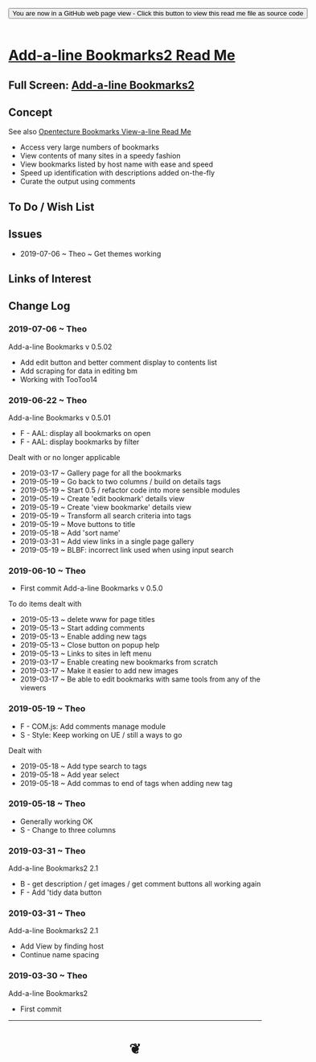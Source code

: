 
<span style=display:none; >[You are now in a GitHub source code view - click this link to view Read Me file as a web page]( https://opentecture.github.io/mindmapping/#sandbox/opentecture-bookmarks/add-a-line-bookmarks2/README.md "View file as a web page." ) </span>

<div><input type=button class = 'btn btn-secondary btn-sm' onclick="window.location.href='https://github.com/opentecture/mindmapping/blob/master/sandbox/opentecture-bookmarks/add-a-line-bookmarks2/README.md'";
value='You are now in a GitHub web page view - Click this button to view this read me file as source code' ></div>

<br>

# [Add-a-line Bookmarks2 Read Me]( #sandbox/opentecture-bookmarks/add-a-line-bookmarks2/README.md )

<!--
<iframe src=https://opentecture.github.io/mindmapping/sandbox/opentecture-bookmarks/add-a-line-bookmarks2/sandboxopentecture-bookmarks//add-a-line-bookmarks2.html width=100% height=500px >Iframes are not viewable in GitHub source code views</iframe>
_sandbox/opentecture-bookmarks/add-a-line-bookmarks2.html_
-->

## Full Screen: [Add-a-line Bookmarks2]( https://opentecture.github.io/mindmapping/sandbox/opentecture-bookmarks/add-a-line-bookmarks2/ )


## Concept

See also [Opentecture Bookmarks View-a-line Read Me]( https://opentecture.github.io/mindmapping/#sandbox/opentecture-bookmarks/view-a-line-bookmarks/README.md )

* Access very large numbers of bookmarks
* View contents of many sites in a speedy fashion
* View bookmarks listed by host name with ease and speed
* Speed up identification with descriptions added on-the-fly
* Curate the output using comments


## To Do / Wish List




## Issues

* 2019-07-06 ~ Theo ~ Get themes working

## Links of Interest

## Change Log

### 2019-07-06 ~ Theo

Add-a-line Bookmarks v 0.5.02

* Add edit button and better comment display to contents list
* Add scraping for data in editing bm
* Working with TooToo14

### 2019-06-22 ~ Theo

Add-a-line Bookmarks v 0.5.01

* F - AAL: display all bookmarks on open
* F - AAL: display bookmarks by filter



Dealt with or no longer applicable

* 2019-03-17 ~ Gallery page for all the bookmarks
* 2019-05-19 ~ Go back to two columns / build on details tags
* 2019-05-19 ~ Start 0.5 / refactor code into more sensible modules
* 2019-05-19 ~ Create 'edit bookmark' details view
* 2019-05-19 ~ Create 'view bookmarke' details view
* 2019-05-19 ~ Transform all search criteria into tags
* 2019-05-19 ~ Move buttons to title
* 2019-05-18 ~ Add 'sort name'
* 2019-03-31 ~ Add view links in a single page gallery
* 2019-05-19 ~ BLBF: incorrect link used when using input search


### 2019-06-10 ~ Theo

* First commit Add-a-line Bookmarks v 0.5.0

To do items dealt with

* 2019-05-13 ~ delete www for page titles
* 2019-05-13 ~ Start adding comments
* 2019-05-13 ~ Enable adding new tags
* 2019-05-13 ~ Close button on popup help
* 2019-05-13 ~ Links to sites in left menu
* 2019-03-17 ~ Enable creating new bookmarks from scratch
* 2019-03-17 ~ Make it easier to add new images
* 2019-03-17 ~ Be able to edit bookmarks with same tools from any of the viewers


### 2019-05-19 ~ Theo

* F - COM.js: Add comments manage module
* S - Style: Keep working on UE / still a ways to go

Dealt with
* 2019-05-18 ~ Add type search to tags
* 2019-05-18 ~ Add year select
* 2019-05-18 ~ Add commas to end of tags when adding new tag


### 2019-05-18 ~ Theo

* Generally working OK
* S - Change to three columns


### 2019-03-31 ~ Theo

Add-a-line Bookmarks2 2.1
* B - get description / get images / get comment  buttons all working again
* F - Add 'tidy data button


### 2019-03-31 ~ Theo

Add-a-line Bookmarks2 2.1

* Add View by finding host
* Continue name spacing

### 2019-03-30 ~ Theo

Add-a-line Bookmarks2

* First commit


***

# <center title="hello!" ><a href=javascript:window.scrollTo(0,0); style=text-decoration:none; > ❦ </a></center>
